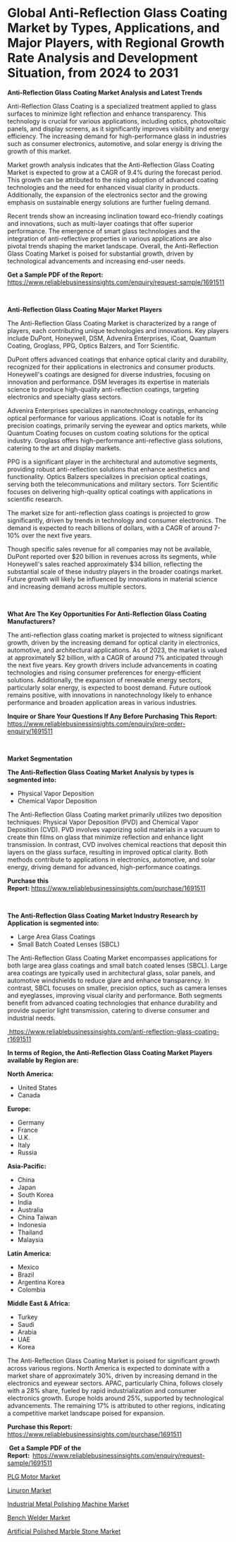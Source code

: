 <p><h1>Global Anti-Reflection Glass Coating Market by Types, Applications, and Major Players, with Regional Growth Rate Analysis and Development Situation, from 2024 to 2031</h1></p><p><strong>Anti-Reflection Glass Coating Market Analysis and Latest Trends</strong></p>
<p><p>Anti-Reflection Glass Coating is a specialized treatment applied to glass surfaces to minimize light reflection and enhance transparency. This technology is crucial for various applications, including optics, photovoltaic panels, and display screens, as it significantly improves visibility and energy efficiency. The increasing demand for high-performance glass in industries such as consumer electronics, automotive, and solar energy is driving the growth of this market.</p><p>Market growth analysis indicates that the Anti-Reflection Glass Coating Market is expected to grow at a CAGR of 9.4% during the forecast period. This growth can be attributed to the rising adoption of advanced coating technologies and the need for enhanced visual clarity in products. Additionally, the expansion of the electronics sector and the growing emphasis on sustainable energy solutions are further fueling demand. </p><p>Recent trends show an increasing inclination toward eco-friendly coatings and innovations, such as multi-layer coatings that offer superior performance. The emergence of smart glass technologies and the integration of anti-reflective properties in various applications are also pivotal trends shaping the market landscape. Overall, the Anti-Reflection Glass Coating Market is poised for substantial growth, driven by technological advancements and increasing end-user needs.</p></p>
<p><strong>Get a Sample PDF of the Report:&nbsp;</strong> <a href="https://www.reliablebusinessinsights.com/enquiry/request-sample/1691511?utm_campaign=102&utm_medium=2&utm_source=Github&utm_content=ia&utm_term=18102024&utm_id=anti-reflection-glass-coating">https://www.reliablebusinessinsights.com/enquiry/request-sample/1691511</a></p>
<p>&nbsp;</p>
<p><strong>Anti-Reflection Glass Coating Major Market Players</strong></p>
<p><p>The Anti-Reflection Glass Coating Market is characterized by a range of players, each contributing unique technologies and innovations. Key players include DuPont, Honeywell, DSM, Advenira Enterprises, iCoat, Quantum Coating, Groglass, PPG, Optics Balzers, and Torr Scientific.</p><p>DuPont offers advanced coatings that enhance optical clarity and durability, recognized for their applications in electronics and consumer products. Honeywell's coatings are designed for diverse industries, focusing on innovation and performance. DSM leverages its expertise in materials science to produce high-quality anti-reflection coatings, targeting electronics and specialty glass sectors.</p><p>Advenira Enterprises specializes in nanotechnology coatings, enhancing optical performance for various applications. iCoat is notable for its precision coatings, primarily serving the eyewear and optics markets, while Quantum Coating focuses on custom coating solutions for the optical industry. Groglass offers high-performance anti-reflective glass solutions, catering to the art and display markets.</p><p>PPG is a significant player in the architectural and automotive segments, providing robust anti-reflection solutions that enhance aesthetics and functionality. Optics Balzers specializes in precision optical coatings, serving both the telecommunications and military sectors. Torr Scientific focuses on delivering high-quality optical coatings with applications in scientific research.</p><p>The market size for anti-reflection glass coatings is projected to grow significantly, driven by trends in technology and consumer electronics. The demand is expected to reach billions of dollars, with a CAGR of around 7-10% over the next five years.</p><p>Though specific sales revenue for all companies may not be available, DuPont reported over $20 billion in revenues across its segments, while Honeywell's sales reached approximately $34 billion, reflecting the substantial scale of these industry players in the broader coatings market. Future growth will likely be influenced by innovations in material science and increasing demand across multiple sectors.</p></p>
<p>&nbsp;</p>
<p><strong>What Are The Key Opportunities For Anti-Reflection Glass Coating Manufacturers?</strong></p>
<p><p>The anti-reflection glass coating market is projected to witness significant growth, driven by the increasing demand for optical clarity in electronics, automotive, and architectural applications. As of 2023, the market is valued at approximately $2 billion, with a CAGR of around 7% anticipated through the next five years. Key growth drivers include advancements in coating technologies and rising consumer preferences for energy-efficient solutions. Additionally, the expansion of renewable energy sectors, particularly solar energy, is expected to boost demand. Future outlook remains positive, with innovations in nanotechnology likely to enhance performance and broaden application areas in various industries.</p></p>
<p><strong>Inquire or Share Your Questions If Any Before Purchasing This Report:</strong> <a href="https://www.reliablebusinessinsights.com/enquiry/pre-order-enquiry/1691511?utm_campaign=102&utm_medium=2&utm_source=Github&utm_content=ia&utm_term=18102024&utm_id=anti-reflection-glass-coating">https://www.reliablebusinessinsights.com/enquiry/pre-order-enquiry/1691511</a></p>
<p>&nbsp;</p>
<p><strong>Market Segmentation</strong></p>
<p><strong>The Anti-Reflection Glass Coating Market Analysis by types is segmented into:</strong></p>
<p><ul><li>Physical Vapor Deposition</li><li>Chemical Vapor Deposition</li></ul></p>
<p><p>The Anti-Reflection Glass Coating market primarily utilizes two deposition techniques: Physical Vapor Deposition (PVD) and Chemical Vapor Deposition (CVD). PVD involves vaporizing solid materials in a vacuum to create thin films on glass that minimize reflection and enhance light transmission. In contrast, CVD involves chemical reactions that deposit thin layers on the glass surface, resulting in improved optical clarity. Both methods contribute to applications in electronics, automotive, and solar energy, driving demand for advanced, high-performance coatings.</p></p>
<p><strong>Purchase this Report:&nbsp;</strong><a href="https://www.reliablebusinessinsights.com/purchase/1691511?utm_campaign=102&utm_medium=2&utm_source=Github&utm_content=ia&utm_term=18102024&utm_id=anti-reflection-glass-coating">https://www.reliablebusinessinsights.com/purchase/1691511</a></p>
<p>&nbsp;</p>
<p><strong>The Anti-Reflection Glass Coating Market Industry Research by Application is segmented into:</strong></p>
<p><ul><li>Large Area Glass Coatings</li><li>Small Batch Coated Lenses (SBCL)</li></ul></p>
<p><p>The Anti-Reflection Glass Coating Market encompasses applications for both large area glass coatings and small batch coated lenses (SBCL). Large area coatings are typically used in architectural glass, solar panels, and automotive windshields to reduce glare and enhance transparency. In contrast, SBCL focuses on smaller, precision optics, such as camera lenses and eyeglasses, improving visual clarity and performance. Both segments benefit from advanced coating technologies that enhance durability and provide superior light transmission, catering to diverse consumer and industrial needs.</p></p>
<p><a href="https://www.reliablebusinessinsights.com/anti-reflection-glass-coating-r1691511?utm_campaign=102&utm_medium=2&utm_source=Github&utm_content=ia&utm_term=18102024&utm_id=anti-reflection-glass-coating">&nbsp;https://www.reliablebusinessinsights.com/anti-reflection-glass-coating-r1691511</a></p>
<p><strong>In terms of Region, the Anti-Reflection Glass Coating Market Players available by Region are:</strong></p>
<p>
    <p> <strong> North America: </strong>
        <ul>
            <li>United States</li>
            <li>Canada</li>
        </ul>
        </p> 
    <p> <strong> Europe: </strong>
        <ul>
            <li>Germany</li>
            <li>France</li>
            <li>U.K.</li>
            <li>Italy</li>
            <li>Russia</li>
        </ul>
        </p> 
    <p> <strong> Asia-Pacific: </strong>
        <ul>
            <li>China</li>
            <li>Japan</li>
            <li>South Korea</li>
            <li>India</li>
            <li>Australia</li>
            <li>China Taiwan</li>
            <li>Indonesia</li>
            <li>Thailand</li>
            <li>Malaysia</li>
        </ul>
        </p> 
    <p> <strong> Latin America: </strong>
        <ul>
            <li>Mexico</li>
            <li>Brazil</li>
            <li>Argentina Korea</li>
            <li>Colombia</li>
        </ul>
        </p> 
    <p> <strong> Middle East & Africa: </strong>
        <ul>
            <li>Turkey</li>
            <li>Saudi</li>
            <li>Arabia</li>
            <li>UAE</li>
            <li>Korea</li>
        </ul>
    </p>
    </p>
<p><p>The Anti-Reflection Glass Coating Market is poised for significant growth across various regions. North America is expected to dominate with a market share of approximately 30%, driven by increasing demand in the electronics and eyewear sectors. APAC, particularly China, follows closely with a 28% share, fueled by rapid industrialization and consumer electronics growth. Europe holds around 25%, supported by technological advancements. The remaining 17% is attributed to other regions, indicating a competitive market landscape poised for expansion.</p></p>
<p><strong>Purchase this Report: </strong><a href="https://www.reliablebusinessinsights.com/purchase/1691511?utm_campaign=102&utm_medium=2&utm_source=Github&utm_content=ia&utm_term=18102024&utm_id=anti-reflection-glass-coating">https://www.reliablebusinessinsights.com/purchase/1691511</a></p>
<p>&nbsp;<strong>Get a Sample PDF of the Report:&nbsp;&nbsp;</strong><a href="https://www.reliablebusinessinsights.com/enquiry/request-sample/1691511?utm_campaign=102&utm_medium=2&utm_source=Github&utm_content=ia&utm_term=18102024&utm_id=anti-reflection-glass-coating">https://www.reliablebusinessinsights.com/enquiry/request-sample/1691511</a></p>
<p><strong></strong></p>
<p><p><a href="https://www.linkedin.com/pulse/global-plg-motor-market-focus-application-end-use-industry-type-tbtaf?utm_campaign=102&utm_medium=2&utm_source=Github&utm_content=ia&utm_term=18102024&utm_id=anti-reflection-glass-coating">PLG Motor Market</a></p><p><a href="https://github.com/laurettae0ac/Market-Research-Report-List-1/blob/main/linuron-market.md?utm_campaign=102&utm_medium=2&utm_source=Github&utm_content=ia&utm_term=18102024&utm_id=anti-reflection-glass-coating">Linuron Market</a></p><p><a href="https://issuu.com/reportprime-2/docs/industrial-metal-polishing-machine-_e1f9823d17fdbe?utm_campaign=102&utm_medium=2&utm_source=Github&utm_content=ia&utm_term=18102024&utm_id=anti-reflection-glass-coating">Industrial Metal Polishing Machine Market</a></p><p><a href="https://issuu.com/reportprime-2/docs/bench-welder-market-size-2030.pptx_85b3332d5d2757?utm_campaign=102&utm_medium=2&utm_source=Github&utm_content=ia&utm_term=18102024&utm_id=anti-reflection-glass-coating">Bench Welder Market</a></p><p><a href="https://github.com/fratgqppizur/Market-Research-Report-List-1/blob/main/artificial-polished-marble-stone-market.md?utm_campaign=102&utm_medium=2&utm_source=Github&utm_content=ia&utm_term=18102024&utm_id=anti-reflection-glass-coating">Artificial Polished Marble Stone Market</a></p></p>